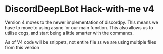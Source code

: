# DiscordDeepLBot Hack-with-me v4

Version 4 moves to the newer implementation of discordpy. This means we have to move to using async for our main function. This also allows us to utilise cogs, and start being a little smarter with the commands. 

As of V4 code will be snippets, not entire file as we are using multiple files from this version
